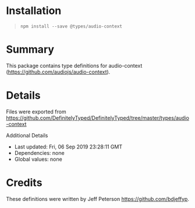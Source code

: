 # Installation
> `npm install --save @types/audio-context`

# Summary
This package contains type definitions for audio-context (https://github.com/audiojs/audio-context).

# Details
Files were exported from https://github.com/DefinitelyTyped/DefinitelyTyped/tree/master/types/audio-context

Additional Details
 * Last updated: Fri, 06 Sep 2019 23:28:11 GMT
 * Dependencies: none
 * Global values: none

# Credits
These definitions were written by Jeff Peterson <https://github.com/bdjeffyp>.
